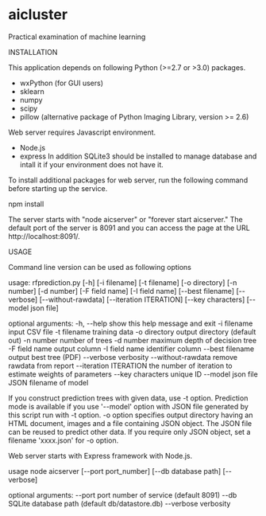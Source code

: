 # aicluster
Practical examination of machine learning

INSTALLATION

This application depends on following Python (>=2.7 or >3.0) packages.
- wxPython (for GUI users)
- sklearn
- numpy
- scipy
- pillow (alternative package of Python Imaging Library, version >= 2.6)

Web server requires Javascript environment.
- Node.js
- express
In addition SQLite3 should be installed to manage database and intall it if your environment does not have it.

To install additional packages for web server, run the following command before starting up the service.

 npm install

The server starts with "node aicserver" or "forever start aicserver."
The default port of the server is 8091 and you can access the page at the URL http://localhost:8091/.


USAGE

Command line version can be used as following options

usage: rfprediction.py [-h] [-i filename] [-t filename] [-o directory]
                       [-n number] [-d number] [-F field name] [-I field name]
                       [--best filename] [--verbose] [--without-rawdata]
                       [--iteration ITERATION] [--key characters]
                       [--model json file]

optional arguments:
  -h, --help            show this help message and exit
  -i filename           input CSV file
  -t filename           training data
  -o directory          output directory (default out)
  -n number             number of trees
  -d number             maximum depth of decision tree
  -F field name         output column
  -I field name         identifier column
  --best filename       output best tree (PDF)
  --verbose             verbosity
  --without-rawdata     remove rawdata from report
  --iteration ITERATION
                        the number of iteration to estimate weights of
                        parameters
  --key characters      unique ID
  --model json file     JSON filename of model

If you construct prediction trees with given data, use -t option.
Prediction mode is available if you use '--model' option with JSON file generated by this script run with -t option.
-o option specifies output directory having an HTML document, images and a file containing JSON object. The JSON file can be reused to predict other data. If you require only JSON object, set a filename 'xxxx.json' for -o option.

Web server starts with Express framework with Node.js.

usage
node aicserver [--port port_number] [--db database path] [--verbose]

optional arguments:
 --port                port number of service (default 8091)
 --db                  SQLite database path (default db/datastore.db)
 --verbose             verbosity
